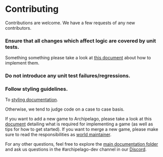 # Contributing
Contributions are welcome. We have a few requests of any new contributors.

### Ensure that all changes which affect logic are covered by unit tests. 
Something something please take a look at [this document](/docs/world%20api.md#tests) about how to implement them.
### Do not introduce any unit test failures/regressions.

### Follow styling guidelines.
To [styling documentation](/docs/style.md).

Otherwise, we tend to judge code on a case to case basis.

If you want to add a new game to Archipelago, please take a look at this [document](/docs/adding%20games.md) detailing what is required 
for implementing a game (as well as tips for how to get started).
If you want to merge a new game, please make sure to read the responsibilities as
[world maintainer](/docs/world%20maintainer.md).

For any other questions, feel free to explore the [main documentation folder](/docs/) and ask us questions in the #archipelago-dev channel 
in our [Discord](https://archipelago.gg/discord).
